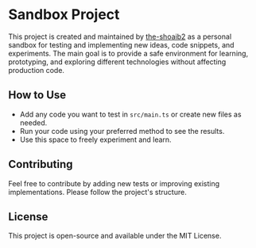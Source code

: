 # Sandbox Project

This project is created and maintained by [the-shoaib2](https://github.com/the-shoaib2) as a personal sandbox for testing and implementing new ideas, code snippets, and experiments. The main goal is to provide a safe environment for learning, prototyping, and exploring different technologies without affecting production code.

## How to Use

- Add any code you want to test in `src/main.ts` or create new files as needed.
- Run your code using your preferred method to see the results.
- Use this space to freely experiment and learn.

## Contributing

Feel free to contribute by adding new tests or improving existing implementations. Please follow the project's structure.

## License

This project is open-source and available under the MIT License.